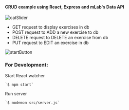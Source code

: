 #### CRUD example using React, Express and mLab's Data API

![catSlider](https://github.com/loopDelicious/feline-good/blob/master/src/pushup2.png)

* GET request to display exercises in db
* POST request to ADD a new exercise to db
* DELETE request to DELETE an exercise from db
* PUT request to EDIT an exercise in db

![startButton](https://github.com/loopDelicious/feline-good/blob/master/src/workout.png)

### For Development:

Start React watcher

    `$ npm start`
    
Run server

    `$ nodemon src/server.js`
    
